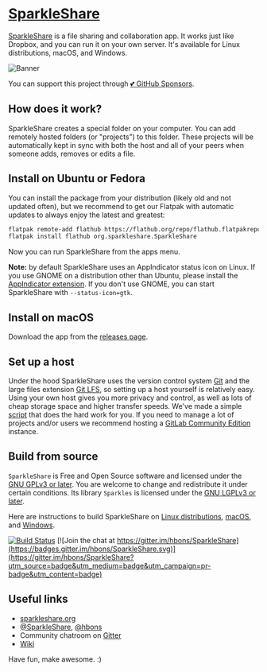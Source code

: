 # [SparkleShare](https://www.sparkleshare.org/)

[SparkleShare](https://www.sparkleshare.org/) is a file sharing and collaboration app. It works just like Dropbox, and you can run it on your own server. It's available for Linux distributions, macOS, and Windows.

![Banner](https://raw.githubusercontent.com/hbons/SparkleShare/master/SparkleShare/Common/Images/readme-banner.png)

You can support this project through [💕 GitHub Sponsors](https://github.com/sponsors/hbons).

## How does it work?

SparkleShare creates a special folder on your computer. You can add remotely hosted folders (or "projects") to this folder. These projects will be automatically kept in sync with both the host and all of your peers when someone adds, removes or edits a file.

## Install on Ubuntu or Fedora

You can install the package from your distribution (likely old and not updated often), but we recommend to get our Flatpak with automatic updates to always enjoy the latest and greatest:

```bash
flatpak remote-add flathub https://flathub.org/repo/flathub.flatpakrepo
flatpak install flathub org.sparkleshare.SparkleShare
```

Now you can run SparkleShare from the apps menu.

**Note:** by default SparkleShare uses an AppIndicator status icon on Linux. If you use GNOME on a distribution other than Ubuntu, please install the [AppIndicator extension](https://extensions.gnome.org/extension/615/appindicator-support/). If you don't use GNOME, you can start SparkleShare with `--status-icon=gtk`.


## Install on macOS

Download the app from the [releases page](https://github.com/hbons/SparkleShare/releases).


## Set up a host

Under the hood SparkleShare uses the version control system [Git](https://git-scm.com/) and the large files extension [Git LFS](https://git-lfs.github.com), so setting up a host yourself is relatively easy. Using your own host gives you more privacy and control, as well as lots of cheap storage space and higher transfer speeds. We've made a simple [script](https://github.com/hbons/Dazzle) that does the hard work for you. If you need to manage a lot of projects and/or users we recommend hosting a [GitLab Community Edition](https://about.gitlab.com/installation/) instance.


## Build from source
`SparkleShare` is Free and Open Source software and licensed under the [GNU GPLv3 or later](LICENSE.md). You are welcome to change and redistribute it under certain conditions. Its library `Sparkles` is licensed under the [GNU LGPLv3 or later](LICENSE_Sparkles.md).

Here are instructions to build SparkleShare on [Linux distributions](SparkleShare/Linux/README.md), [macOS](SparkleShare/Mac/README.md), and [Windows](SparkleShare/Windows/README.md).


[![Build Status](https://travis-ci.org/hbons/SparkleShare.svg?branch=master)](https://travis-ci.org/hbons/SparkleShare)
[![Join the chat at https://gitter.im/hbons/SparkleShare](https://badges.gitter.im/hbons/SparkleShare.svg)](https://gitter.im/hbons/SparkleShare?utm_source=badge&utm_medium=badge&utm_campaign=pr-badge&utm_content=badge)

## Useful links
- [sparkleshare.org](https://www.sparkleshare.org/)
- [@SparkleShare](https://www.twitter.com/SparkleShare), [@hbons](https://www.twitter.com/hbons)
- Community chatroom on [Gitter](https://www.gitter.im/hbons/SparkleShare)
- [Wiki](https://www.github.com/hbons/SparkleShare/wiki)


Have fun, make awesome. :)

